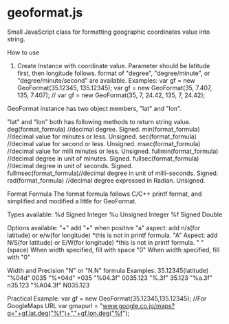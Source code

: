 geoformat.js
============

Small JavaScript class for formatting geographic coordinates value into string.

How to use
1. Create Instance with coordinate value.
Parameter should be latitude first, then longitude follows.
format of "degree", "degree/minute", or "degree/minute/second" are available.
Examples:
var gf = new GeoFormat(35.12345, 135.12345);
var gf = new GeoFormat(35, 7.407, 135, 7.407); //
var gf = new GeoFormat(35, 7, 24.42, 135, 7, 24.42);


GeoFormat instance has two object members, "lat" and "lon".


"lat" and "lon" both has following methods to return string value.
deg(format_formula)  //decimal degree. Signed. 
min(format_formula)  //decimal value for minutes or less. Unsigned.
sec(format_formula)  //decimal value for second or less. Unsigned.
msec(format_formula) //decimal value for milli minutes or less. Unsigned.
fullmin(format_formula) //decimal degree in unit of minutes. Signed. 
fullsec(format_formula) //decimal degree in unit of seconds. Signed.
fullmsec(format_formula)//decimal degree in unit of milli-seconds. Signed.
rad(format_formula)  //decimal degree expressed in Radian. Unsigned.

Format Formula
The format formula follows C/C++ printf format, and simplified and modified a little for GeoFormat.

Types available:
%d Signed Integer
%u Unsigned Integer
%f Signed Double

Options available:
"+" add "+" when positive
"a" aspect: add n/s(for latitude) or e/w(for longitude) *this is not in printf formula. 
"A" Aspect: add N/S(for latitude) or E/W(for longitude) *this is not in printf formula.
" "(space) When width specified, fill with space
"0" When width specified, fill with "0"

Width and Precision
"N" or "N.N" formula
Examples: 35.12345(latitude)
"%04d"   0035
"%+04d"   +035
"%04.3f"   0035.123
"%.3f"  35.123
"%a.3f"  n35.123
"%A04.3f" N035.123


Practical Example:
    var gf = new GeoFormat(35.12345,135.12345);
    //For GoogleMaps URL
    var gmapurl = "www.google.co.jp/maps?q="+gf.lat.deg("%f")+","+gf.lon.deg("%f");


